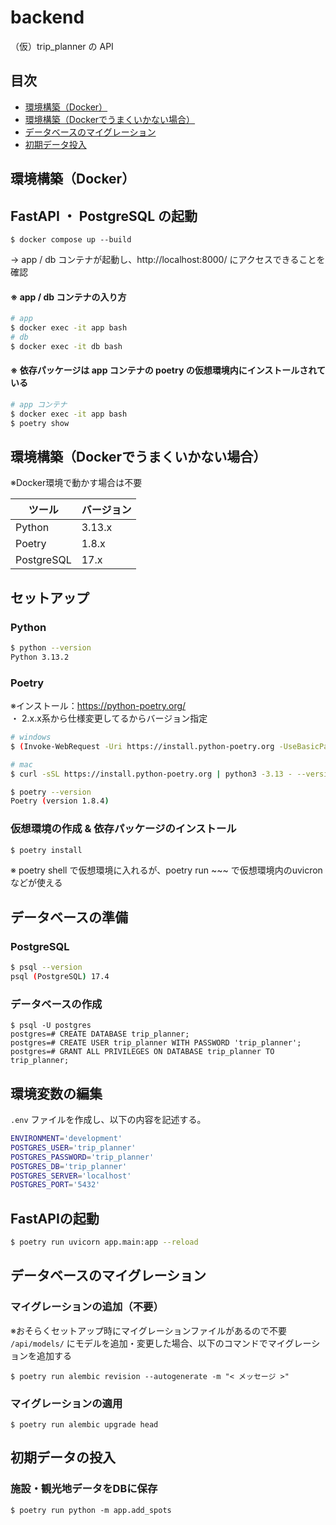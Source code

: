 # backend

（仮）trip_planner の API

## 目次

-   [環境構築（Docker）](#環境構築docker)
-   [環境構築（Dockerでうまくいかない場合）](#環境構築dockerでうまくいかない場合)
-   [データベースのマイグレーション](#データベースのマイグレーション)
-   [初期データ投入](#初期データの投入)

## 環境構築（Docker）

## FastAPI ・ PostgreSQL の起動
```
$ docker compose up --build
```
→ app / db コンテナが起動し、http://localhost:8000/ にアクセスできることを確認

#### ※ app / db コンテナの入り方
```bash
# app
$ docker exec -it app bash
# db
$ docker exec -it db bash
```

#### ※ 依存パッケージは app コンテナの poetry の仮想環境内にインストールされている
```bash
# app コンテナ
$ docker exec -it app bash
$ poetry show
```

## 環境構築（Dockerでうまくいかない場合）
※Docker環境で動かす場合は不要

| ツール | バージョン |
| --- | --- |
| Python | 3.13.x |
| Poetry | 1.8.x |
| PostgreSQL | 17.x |

## セットアップ

### Python
```bash
$ python --version
Python 3.13.2
```

### Poetry
※インストール：https://python-poetry.org/  
・ 2.x.x系から仕様変更してるからバージョン指定
```bash
# windows
$ (Invoke-WebRequest -Uri https://install.python-poetry.org -UseBasicParsing).Content | py -3.13 - --version 1.8.4
```
```bash
# mac
$ curl -sSL https://install.python-poetry.org | python3 -3.13 - --version1.8.4
```

```bash
$ poetry --version
Poetry (version 1.8.4)
```

### 仮想環境の作成 & 依存パッケージのインストール

```bash
$ poetry install
```
※ poetry shell で仮想環境に入れるが、poetry run ~~~ で仮想環境内のuvicronなどが使える

## データベースの準備

### PostgreSQL
```bash
$ psql --version
psql (PostgreSQL) 17.4
```

### データベースの作成
```
$ psql -U postgres
postgres=# CREATE DATABASE trip_planner;
postgres=# CREATE USER trip_planner WITH PASSWORD 'trip_planner';
postgres=# GRANT ALL PRIVILEGES ON DATABASE trip_planner TO trip_planner;
```

## 環境変数の編集
`.env` ファイルを作成し、以下の内容を記述する。
```bash
ENVIRONMENT='development' 
POSTGRES_USER='trip_planner'
POSTGRES_PASSWORD='trip_planner'
POSTGRES_DB='trip_planner'
POSTGRES_SERVER='localhost'
POSTGRES_PORT='5432'
```

## FastAPIの起動
```bash
$ poetry run uvicorn app.main:app --reload
```

## データベースのマイグレーション

### マイグレーションの追加（不要）
※おそらくセットアップ時にマイグレーションファイルがあるので不要  
`/api/models/` にモデルを追加・変更した場合、以下のコマンドでマイグレーションを追加する
```
$ poetry run alembic revision --autogenerate -m "< メッセージ >"
```

### マイグレーションの適用
```bush
$ poetry run alembic upgrade head
```

## 初期データの投入

### 施設・観光地データをDBに保存
```bush
$ poetry run python -m app.add_spots
```